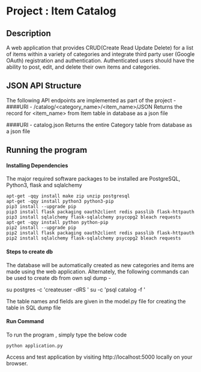 # Project : Item Catalog


## Description
A web application that provides CRUD(Create Read Update Delete) for a list of items within a variety of categories and integrate third party user (Google OAuth) registration and authentication. Authenticated users should have the ability to post, edit, and delete their own items and categories.


## JSON API Structure
The following API endpoints are implemented as part of the project - 
####URI - /catalog/<category_name>/<item_name>/JSON
Returns the record for <item_name> from Item table in database as a json file

####URI - catalog.json
Returns the entire Category table from database as a json file


## Running the program
#### Installing Dependencies
The major required software packages to be installed are PostgreSQL, Python3, flask and sqlalchemy

    apt-get -qqy install make zip unzip postgresql
    apt-get -qqy install python3 python3-pip
    pip3 install --upgrade pip
    pip3 install flask packaging oauth2client redis passlib flask-httpauth
    pip3 install sqlalchemy flask-sqlalchemy psycopg2 bleach requests
    apt-get -qqy install python python-pip
    pip2 install --upgrade pip
    pip2 install flask packaging oauth2client redis passlib flask-httpauth
    pip2 install sqlalchemy flask-sqlalchemy psycopg2 bleach requests

#### Steps to create db
The database will be automatically created as new categories and items are made using the web application. Alternately,
the following commands can be used to create db from own sql dump -

su postgres -c 'createuser -dRS <username>'
su <username> -c 'psql catalog -f <path to sql dump file>'

The table names and fields are given in the model.py file for creating the table in SQL dump file

#### Run Command
To run the program , simply type the below code
```
python application.py
```
Access and test application by visiting http://localhost:5000 locally on your browser.
